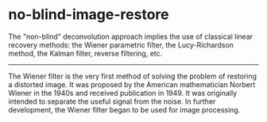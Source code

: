 # no-blind-image-restore
The "non-blind" deconvolution approach implies the use of classical linear recovery methods: the Wiener parametric filter, the Lucy-Richardson  method, the Kalman filter, reverse filtering, etc.

---------------------------------------------------------------------------------------------------------------

The Wiener filter is the very first method of solving the problem of restoring a distorted image.
It was proposed by the American mathematician Norbert Wiener in the 1940s and received publication in 1949. 
It was originally intended to separate the useful signal from the noise. 
In further development, the Wiener filter began to be used for image processing.
